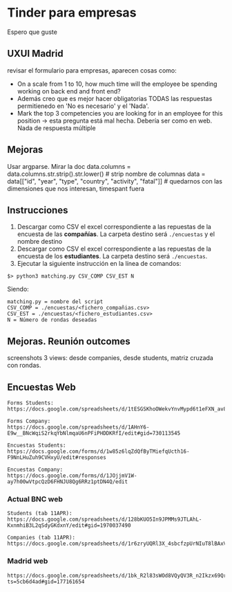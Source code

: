 # Tinder para empresas

Espero que guste

## UXUI Madrid
revisar el formulario para empresas, aparecen cosas como: 
- On a scale from 1 to 10, how much time will the employee be spending working on back end and front end?
- Además creo que es mejor hacer obligatorias TODAS las respuestas permitienedo en 'No es necesario' y el 'Nada'. 
- Mark the top 3 competencies you are looking for in an employee for this position -> esta pregunta está mal hecha. Debería ser como en web. Nada de respuesta múltiple


## Mejoras
Usar argparse. Mirar la doc
data.columns = data.columns.str.strip().str.lower() # strip nombre de columnas
data = data[["id", "year", "type", "country", "activity", "fatal"]] # quedarnos con las dimensiones que nos interesan, timespant fuera


## Instrucciones
1. Descargar como CSV el excel correspondiente a las repuestas de la encuesta de las **compañías**. La carpeta destino será ```./encuestas``` y el nombre destino 
2. Descargar como CSV el excel correspondiente a las repuestas de la encuesta de los **estudiantes**. La carpeta destino será ```./encuestas```. 
3. Ejecutar la siguiente instrucción en la línea de comandos: 
```
$> python3 matching.py CSV_COMP CSV_EST N
```
Siendo: 
```
matching.py = nombre del script
CSV_COMP = ./encuestas/<fichero_compañias.csv>
CSV_EST = ./encuestas/<fichero_estudiantes.csv>
N = Número de rondas deseadas
```

## Mejoras. Reunión outcomes

screenshots
3 views: desde companies, desde students, matriz cruzada con rondas. 



## Encuestas Web

```
Forms Students: 
https://docs.google.com/spreadsheets/d/1tESGSKhoOWekvYnvMypd6t1eFXN_av8F60wyxPkbUb8/edit#gid=1960323408

Forms Company: 
https://docs.google.com/spreadsheets/d/1AHnY6-E9w__BNcWqiS2rkqYbNlmqaU6nPFiPHDDKRfI/edit#gid=730113545

Encuestas Students: 
https://docs.google.com/forms/d/1w85z6lqZdQfByTMiefqUcth16-F9NnLHuZuh9CVHxyU/edit#responses

Encuestas Company: 
https://docs.google.com/forms/d/1JOjjmV1W-ay7h00wVtpcQzD6FHNJU8Qg6RRz1ptDN4Q/edit
```
### Actual BNC web
```
Students (tab 11APR): https://docs.google.com/spreadsheets/d/128bKUO5In9JPMMs9JTLAhL-KxnmhiB3L2qSdyGKdxnY/edit#gid=1970037490

Companies (tab 11APR): https://docs.google.com/spreadsheets/d/1r6zryUQRl3X_4sbcfzpUrNIuT8lBAxVC7Ov7tItmfhc/edit#gid=1943728679
```
### Madrid web
```
https://docs.google.com/spreadsheets/d/1bk_R2l83sWOd8VQyQV3R_n2Ikzx69QrMpfyvg6PpYms/edit?ts=5cb6d4ad#gid=177161654
```